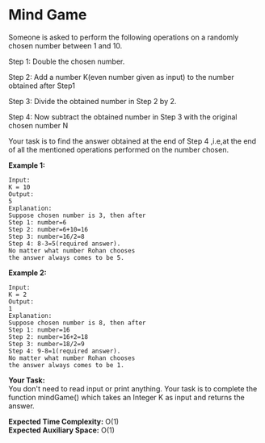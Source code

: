 # Mind Game

Someone is asked to perform the following operations on a randomly chosen number between 1 and 10.

 

Step 1: Double the chosen number.

 

Step 2: Add a number K(even number given as input) to the number obtained after Step1

Step 3: Divide the obtained number in Step 2 by 2.

Step 4: Now subtract the obtained number in Step 3 with the original chosen number N

Your task is to find the answer obtained at the end of Step 4 ,i.e,at the end of all the mentioned operations performed on the number chosen.

 

**Example 1:**
```
Input:
K = 10
Output:
5
Explanation:
Suppose chosen number is 3, then after
Step 1: number=6
Step 2: number=6+10=16
Step 3: number=16/2=8
Step 4: 8-3=5(required answer).
No matter what number Rohan chooses
the answer always comes to be 5.
```
**Example 2:**
```
Input:
K = 2
Output:
1
Explanation:
Suppose chosen number is 8, then after
Step 1: number=16
Step 2: number=16+2=18
Step 3: number=18/2=9
Step 4: 9-8=1(required answer).
No matter what number Rohan chooses
the answer always comes to be 1.
``` 

**Your Task:**<br>
You don't need to read input or print anything. Your task is to complete the function mindGame() which takes an Integer K as input and returns the answer.

 

**Expected Time Complexity:** O(1)<br>
**Expected Auxiliary Space:** O(1)

